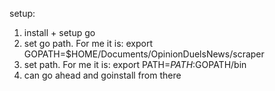 setup:

1) install + setup go
2) set go path. For me it is: export GOPATH=$HOME/Documents/OpinionDuelsNews/scraper
3) set path. For me it is: export PATH=$PATH:$GOPATH/bin
4) can go ahead and goinstall from there 
